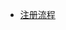 + [注册流程](https://github.com/lowkeyway/Embedded/blob/master/Software/OS/Linux/02_%E4%B8%AD%E6%96%AD/%E6%B3%A8%E5%86%8C%E6%B5%81%E7%A8%8B.md)
